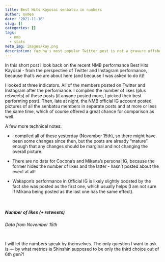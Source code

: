 ```yaml
---
title: Best Hits Kayosai senbatsu in numbers
author: nvmea
date: '2021-11-16'
slug: []
categories: []
tags:
  - nmb
  - stats
meta_img: images/kay.png
description: Yuzuha's most popular Twitter post is not a gravure offshot anymore.
---
```


<script src="{{< blogdown/postref >}}index_files/core-js/shim.min.js"></script>
<script src="{{< blogdown/postref >}}index_files/react/react.min.js"></script>
<script src="{{< blogdown/postref >}}index_files/react/react-dom.min.js"></script>
<script src="{{< blogdown/postref >}}index_files/reactwidget/react-tools.js"></script>
<script src="{{< blogdown/postref >}}index_files/htmlwidgets/htmlwidgets.js"></script>
<script src="{{< blogdown/postref >}}index_files/reactable-binding/reactable.js"></script>

In this short post I look back on the recent NMB performance Best Hits Kayosai - from the perspective of Twitter and Instagram performance, because that’s we are about here (and because I was asked to do it)!

I looked at three indicators. All of the members posted on Twitter and Instagram after the performance. I compiled the number of likes (plus retweets) of these posts (if anyone posted more, I picked their best performing post). Then, late at night, the NMB official IG account posted pictures of all the senbatsu members in separate posts and at more or less the same time, which of course offered a great chance for comparison as well.

A few more technical notes:

-   I compiled all of these yesterday (November 15th), so there might have been some changes since then, but the posts are already “mature” enough that any changes should be marginal and not changing the overall picture.

-   There are no data for Cocona’s and Mikana’s personal IG, because the former hides the number of likes and the latter - hasn’t posted about the event at all!

-   Wakapon’s performance in Official IG is likely slightly boosted by the fact she was posted as the first one, which usually helps (I am not sure if Mikana being posted as the last one has the same effect).

<br>

##### Number of likes (+ retweets)

*Data from November 15th*

<div align="center">

<div id="htmlwidget-1" class="reactable html-widget" style="width:auto;height:auto;"></div>
<script type="application/json" data-for="htmlwidget-1">{"x":{"tag":{"name":"Reactable","attribs":{"data":{"Member":["Yamamoto Mikana","Umeyama Cocona","Hongo Yuzuha","Shibuya Nagisa","Abe Wakana","Jonishi Rei","Kojima Karin","Shinzawa Nao","Hara Karen","Kato Yuuka","Kawakami Chihiro","Ishida Yuumi","Sadano Haruka"],"Official_IG":[5550,4400,4000,3900,3500,3350,3000,3000,2700,2500,2500,2500,2350],"Personal_IG":[0,0,7000,34350,3200,7600,7000,3700,2600,3550,3200,2100,2500],"Twitter":[12900,6800,10600,9900,2800,4800,3900,3400,2200,2600,2300,1600,1700]},"columns":[{"accessor":"Member","name":"Member","type":"character","headerClassName":"bar-sort-header","minWidth":200},{"accessor":"Official_IG","name":"Official IG","type":"numeric","headerClassName":"bar-sort-header","minWidth":150,"style":[{"background":"#ADDD8E"},{"background":"#C7E89D"},{"background":"#D0ECA2"},{"background":"#D3ECA4"},{"background":"#DCF0A9"},{"background":"#DFF2AB"},{"background":"#E7F5B0"},{"background":"#E7F5B0"},{"background":"#EEF8B4"},{"background":"#F3FAB6"},{"background":"#F3FAB6"},{"background":"#F3FAB6"},{"background":"#F7FCB9"}]},{"accessor":"Personal_IG","name":"Personal IG","type":"numeric","headerClassName":"bar-sort-header","minWidth":150,"style":[{"color":"#aaa"},{"color":"#aaa"},{"background":"#E7F5B0"},{"background":"#ADDD8E"},{"background":"#F0F9B4"},{"background":"#E6F5AF"},{"background":"#E7F5B0"},{"background":"#EFF8B4"},{"background":"#F1F9B5"},{"background":"#EFF8B4"},{"background":"#F0F9B4"},{"background":"#F2FAB6"},{"background":"#F1F9B5"}]},{"accessor":"Twitter","name":"Twitter","type":"numeric","headerClassName":"bar-sort-header","minWidth":150,"style":[{"background":"#ADDD8E"},{"background":"#D4EDA5"},{"background":"#BCE396"},{"background":"#C0E599"},{"background":"#EFF8B4"},{"background":"#E2F3AC"},{"background":"#E7F5B0"},{"background":"#EBF7B2"},{"background":"#F3FAB6"},{"background":"#F0F9B5"},{"background":"#F2FAB6"},{"background":"#F7FCB9"},{"background":"#F6FBB8"}]}],"defaultSortDesc":true,"defaultPageSize":15,"paginationType":"numbers","showPageInfo":true,"minRows":1,"borderless":true,"showSortIcon":false,"inline":true,"dataKey":"16628783ce00722807583f7e78c88fe4","key":"16628783ce00722807583f7e78c88fe4"},"children":[]},"class":"reactR_markup"},"evals":[],"jsHooks":[]}</script>

</div>

<br>

I will let the numbers speak by themselves. The only question I want to ask is — by what metrics is Shinshin supposed to be only the third choice out of 6th gen?!

<style type="text/css">

.bar-sort-header[aria-sort="ascending"] {
  box-shadow: inset 0 3px 0 0 rgba(0, 0, 0, 0.6) !important;
}
.bar-sort-header[aria-sort="descending"] {
  box-shadow: inset 0 -3px 0 0 rgba(0, 0, 0, 0.6) !important;
}
.bar-sort-header {
  transition: box-shadow 0.3s cubic-bezier(0.175, 0.885, 0.32, 1.275);
}

</style>
